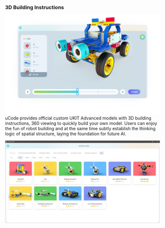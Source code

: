 ### 3D Building Instructions
![](../../assets/images/course-en/course5/001.png)    
uCode provides official custom UKIT Advanced models with 3D building instructions, 360 viewing to quickly build your own model. Users can enjoy the fun of robot building and at the same time subtly establish the thinking logic of spatial structure, laying the foundation for future AI.

![](../../assets/images/course-en/course5/002.jpeg)    


